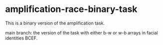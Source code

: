 # amplification-race-binary-task
This is a binary version of the amplification task.  

main branch: the version of the task with either b-w or w-b arrays in facial identities BCEF. 
